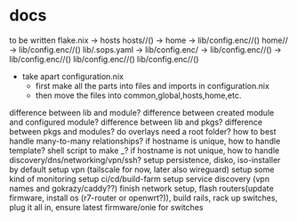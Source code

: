 # docs

to be written
flake.nix
-> hosts
hosts/<host>/(<user>)
-> home
-> lib/config.enc/<host>/(<user>)
home/<user>/<host>
-> lib/config.enc/<user>/(<host>)
lib/.sops.yaml
-> lib/config.enc/
-> lib/config.enc/<host>/(<user>)
-> lib/config.enc/<user>/(<host>)
lib/config.enc/<host>/(<user>)
lib/config.enc/<user>/(<host>)

- take apart configuration.nix
  - first make all the parts into files and imports in configuration.nix
  - then move the files into common,global,hosts,home,etc.

difference between lib and module?
difference between created module and configured module?
difference between lib and pkgs?
difference between pkgs and modules?
do overlays need a root folder?
how to best handle many-to-many relationships?
if hostname is unique, how to handle template? shell script to make <name>\_<random>?
if hostname is not unique, how to handle discovery/dns/networking/vpn/ssh?
setup persistence, disko, iso-installer by default
setup vpn (tailscale for now, later also wireguard)
setup some kind of monitoring
setup ci/cd/build-farm
setup service discovery (vpn names and gokrazy/caddy??)
finish network setup, flash routers(update firmware, install os (r7-router or openwrt?)), build rails, rack up switches, plug it all in, ensure latest firmware/onie for switches
